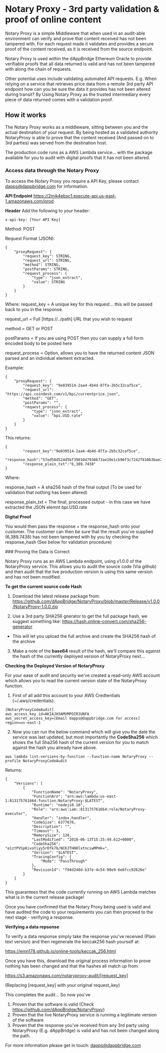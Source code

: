 # Notary Proxy - 3rd party validation & proof of online content

Notary Proxy is a simple Middleware that when used in an audit-able environment can verify and prove that content received has not been tampered with.  For each request made it validates and provides a secure proof of the content received, as it is received from the source endpoint.

Notary Proxy is used within the dAppBridge Ethereum Oracle to provide verifiable proofs that all data returned is valid and has not been tampered with along the chain of requests.

Other potential uses include validating automated API requests. E.g. When relying on a service that retrieves price data from a remote 3rd party API endpoint how can you be sure the data it provides has not been altered during transit?  By Using Notary Proxy as the trusted intermediary every piece of data returned comes with a validation proof.

## How it works

The Notary Proxy works as a middleware, sitting between you and the actual destination of your request.  By being hosted as a validated authority NotaryProxy is able to prove that the content received (And passed on to 3rd parties) was served from the destination host.

The production code runs as a AWS Lambda service... with the package available for you to audit with digital proofs that it has not been altered.


### Access data through the Notary Proxy

To access the Notary Proxy you require a API Key, please contact dapps@dappbridge.com for information.

**API Endpoint**
https://2mik4ebsc1.execute-api.us-east-1.amazonaws.com/prod

**Header**
Add the following to your header:

```
x-api-key: [Your API Key]
```

Method: POST

Request Format (JSON):

```
{
	"proxyRequest": {
		"request_key": STRING,
		"request_url": STRING,
		"method": STRING,
		"postParams": STRING,
		"request_process": {
			"type": "json_extract",
			"value": STRING
		} 
	}
}
```

Where:
request_key = A unique key for this request... this will be passed back to you in the response.

request_url = Full [https://../path] URL that you wish to request

method = GET or POST

postParams = If you are using POST then you can supply a full form encoded body to be posted here

request_process = Option, allows you to have the returned content JSON parsed and an individual element extracted.


Example:

```
{
	"proxyRequest": {
		"request_key": "9e039514-2aa4-4b4d-87fa-2b5c32caf5ce",
		"request_url": "https://api.coindesk.com/v1/bpi/currentprice.json",
		"method": "GET",
		"postParams": "",
		"request_process": {
			"type": "json_extract",
			"value": "bpi.USD.rate"
		} 
	}
}
 ```

 This returns:

```
{
		"request_key":"9e039514-2aa4-4b4d-87fa-2b5c32caf5ce",
		"response_hash":"57ed58d524d5bf3901047938b73ae10e1cb96f3c7242f810b3bae27b4d228984",
		"response_plain_txt":"6,389.7438"
}
```

Where:

response_hash = A sha256 hash of the final output (To be used for validation that nothing has been altered)

response_plain_txt = The final, processed output - in this case we have extracted the JSON elemnt bpi.USD.rate


**Digital Proof**

You would then pass the response + the response_hash onto your customer.  The customer can then be sure that the result you've supplied (6,389.7438) has not been tampered with by you by checking the response_hash (See below for validation procedure)


### Proving the Data is Correct

Notary Proxy runs as an AWS Lambda endpoint, using v1.0.0 of the NotaryProxy service.  This allows you to audit the source code (Via github) and then audit that the live production version is using this same version and has not been modified.

**To get the current source code Hash**

1. Download the latest release package from:
https://github.com/dAppBridge/NotaryProxy/blob/master/Release/v1.0.0/NotaryProxy-1.0.0.zip

2. Use a 3rd party SHA256 gnerator to get the full package hash, we suggest something like:
https://hash.online-convert.com/sha256-generator
- This will let you upload the full archive and create the SHA256 hash of the archive

3. Make a note of the **base64** result of the hash, we'll compare this against the hash of the currently deployed version of NotaryProxy next...

**Checking the Deployed Version of NotaryProxy**

For your ease of audit and security we've created a read-only AWS account which allows you to read the current version state of the NotaryProxy function.

1. First of all add this account to your AWS Credtentials (~/.aws/credentials):

```
[NotaryProxyCodeAudit]
aws_access_key_id=AKIAJH3AMVMPOIR3UNFA
aws_secret_access_key=[Email dapps@dappbridge.com for access]
region=us-east-1
```
2. Now you can run the below command which will give you the date the service was last updated, but most importantly the **CodeSha256** which shows the full Sha256 hash of the current version for you to match against the hash you already have above.

```
aws lambda list-versions-by-function --function-name NotaryProxy --profile NotaryProxyCodeAudit
```

Returns:

```
{
    "Versions": [
        {
            "FunctionName": "NotaryProxy",
            "FunctionArn": "arn:aws:lambda:us-east-1:813175761664:function:NotaryProxy:$LATEST",
            "Runtime": "nodejs8.10",
            "Role": "arn:aws:iam::813175761664:role/NotaryProxy-executor",
            "Handler": "index.handler",
            "CodeSize": 6377676,
            "Description": "",
            "Timeout": 3,
            "MemorySize": 128,
            "LastModified": "2018-06-13T15:25:49.612+0000",
            "CodeSha256": "e1ztPVSpKivoYiyy5rDfk7b/NCKJTHH8lxtnciwMPmk=",
            "Version": "$LATEST",
            "TracingConfig": {
                "Mode": "PassThrough"
            },
            "RevisionId": "f94d240d-b37e-4c54-90e9-6e6fcc92626e"
        }
    ]
}
```

This guarantees that the code currently running on AWS Lambda matches what is in the current release package!

Once you have confirmed that the Notary Proxy being used is valid and have audited the code to your requirements you can then proceed to the next stage - verifying a response.

**Verifying a data repsonse**

To verify a data response simply take the response you've received (Plain text version) and then regenerate the keccak256 hash yourself at:

https://emn178.github.io/online-tools/keccak_256.html

Once you have this, download the original process information to prove nothing has been changed and that the hashes all match up from:

https://s3.amazonaws.com/notaryproxy-audit/[request_key]

(Replacing [request_key] with your original request_key)

This completes the audit...  So now you've

1. Proven that the software is valid (Check https://github.com/dAppBridge/NotaryProxy)
2. Proven that the live NotaryProxy service is running a legitimate version of the software
3. Proven that the response you've received from any 3rd party using NotaryProxy (E.g. dAppBridge) is valid and has not been changed along the path.

For more information please get in touch: dapps@dappbridge.com

